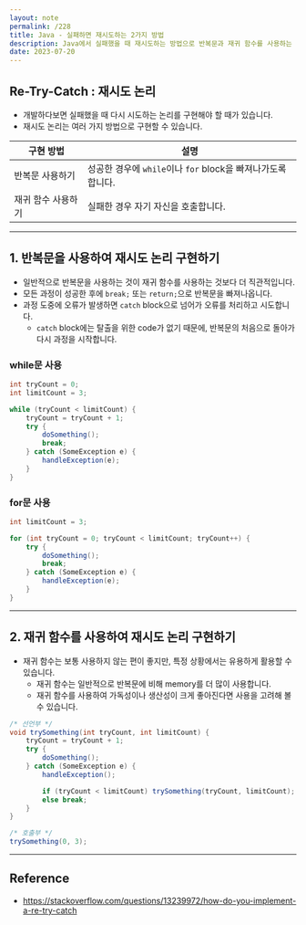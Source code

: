 ```yaml
---
layout: note
permalink: /228
title: Java - 실패하면 재시도하는 2가지 방법
description: Java에서 실패했을 때 재시도하는 방법으로 반복문과 재귀 함수를 사용하는 2가지 방법이 있습니다.
date: 2023-07-20
---
```



## Re-Try-Catch : 재시도 논리

- 개발하다보면 실패했을 때 다시 시도하는 논리를 구현해야 할 때가 있습니다.
- 재시도 논리는 여러 가지 방법으로 구현할 수 있습니다.

| 구현 방법 | 설명 |
| --- | --- |
| 반복문 사용하기 | 성공한 경우에 `while`이나 `for` block을 빠져나가도록 합니다. |
| 재귀 함수 사용하기 | 실패한 경우 자기 자신을 호출합니다. |


---


## 1. 반복문을 사용하여 재시도 논리 구현하기

- 일반적으로 반복문을 사용하는 것이 재귀 함수를 사용하는 것보다 더 직관적입니다.
- 모든 과정이 성공한 후에 `break;` 또는 `return;`으로 반복문을 빠져나옵니다.
- 과정 도중에 오류가 발생하면 `catch` block으로 넘어가 오류를 처리하고 시도합니다.
    - `catch` block에는 탈출을 위한 code가 없기 때문에, 반복문의 처음으로 돌아가 다시 과정을 시작합니다.


### while문 사용

```java
int tryCount = 0;
int limitCount = 3;

while (tryCount < limitCount) {
    tryCount = tryCount + 1;
    try {
        doSomething();
        break;
    } catch (SomeException e) {
        handleException(e);
    }
}
```


### for문 사용

```java
int limitCount = 3;

for (int tryCount = 0; tryCount < limitCount; tryCount++) {
    try {
        doSomething();
        break;
    } catch (SomeException e) {
        handleException(e);
    }
}
```


---


## 2. 재귀 함수를 사용하여 재시도 논리 구현하기

- 재귀 함수는 보통 사용하지 않는 편이 좋지만, 특정 상황에서는 유용하게 활용할 수 있습니다.
    - 재귀 함수는 일반적으로 반복문에 비해 memory를 더 많이 사용합니다.
    - 재귀 함수를 사용하여 가독성이나 생산성이 크게 좋아진다면 사용을 고려해 볼 수 있습니다.

```java
/* 선언부 */
void trySomething(int tryCount, int limitCount) {
    tryCount = tryCount + 1;
    try {
        doSomething();
    } catch (SomeException e) {
        handleException();

        if (tryCount < limitCount) trySomething(tryCount, limitCount);
        else break;
    }
}

/* 호출부 */
trySomething(0, 3);
```


---


## Reference

- <https://stackoverflow.com/questions/13239972/how-do-you-implement-a-re-try-catch>
